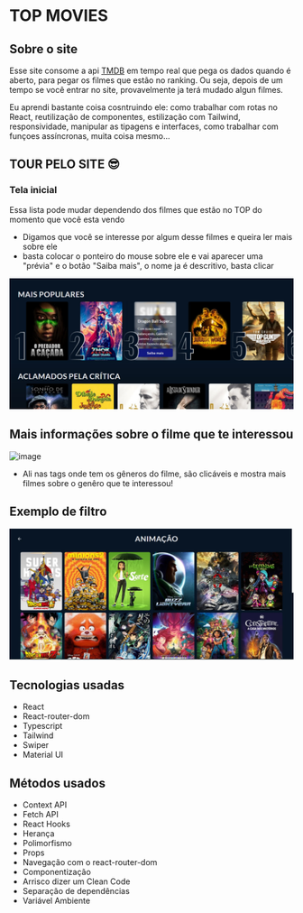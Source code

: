 # TOP MOVIES

## Sobre o site
Esse site consome a api <a href="https://www.themoviedb.org/?language=pt-BR">TMDB</a> em tempo real que pega os dados quando é aberto, para pegar os filmes que estão no ranking. Ou seja, depois de um tempo se você entrar no site, provavelmente ja terá mudado algun filmes.

Eu aprendi bastante coisa cosntruindo ele: como trabalhar com rotas no React, reutilização de componentes, estilização com Tailwind, responsividade, manipular as tipagens e interfaces, como trabalhar com funçoes assíncronas, muita coisa mesmo...

## TOUR PELO SITE 😎

### Tela inicial
Essa lista pode mudar dependendo dos filmes que estão no TOP do momento que você esta vendo

- Digamos que você se interesse por algum desse filmes e queira ler mais sobre ele
- basta colocar o ponteiro do mouse sobre ele e vai aparecer uma "prévia" e o botão "Saiba mais", o nome ja é descritivo, basta clicar
<img src='./src/assets/thumbnail.jpg' alt='thumbnail'>

## Mais informações sobre o filme que te interessou
![image](https://user-images.githubusercontent.com/83089622/188219447-1ac0701e-8ee6-4720-8f0d-bead3578c1d2.png)

- Ali nas tags onde tem os gêneros do filme, são clicáveis e mostra mais filmes sobre o genêro que te interessou!

## Exemplo de filtro
<img src='./src/assets/filtro animação.jpg' alt='filtro "animação"'>


## Tecnologias usadas
  - React
  - React-router-dom
  - Typescript
  - Tailwind
  - Swiper
  - Material UI

## Métodos usados
  - Context API 
  - Fetch API 
  - React Hooks
  - Herança
  - Polimorfismo
  - Props
  - Navegação com o react-router-dom
  - Componentização
  - Arrisco dizer um Clean Code
  - Separação de dependências
  - Variável Ambiente

